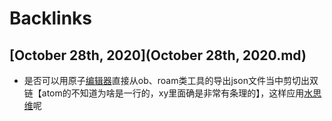 
# Backlinks
## [October 28th, 2020](October 28th, 2020.md)
- 是否可以用原子[编辑器](编辑器.md)直接从ob、roam类工具的导出json文件当中剪切出双链【atom的不知道为啥是一行的，xy里面确是非常有条理的】，这样应用[水思维](水思维.md)呢

